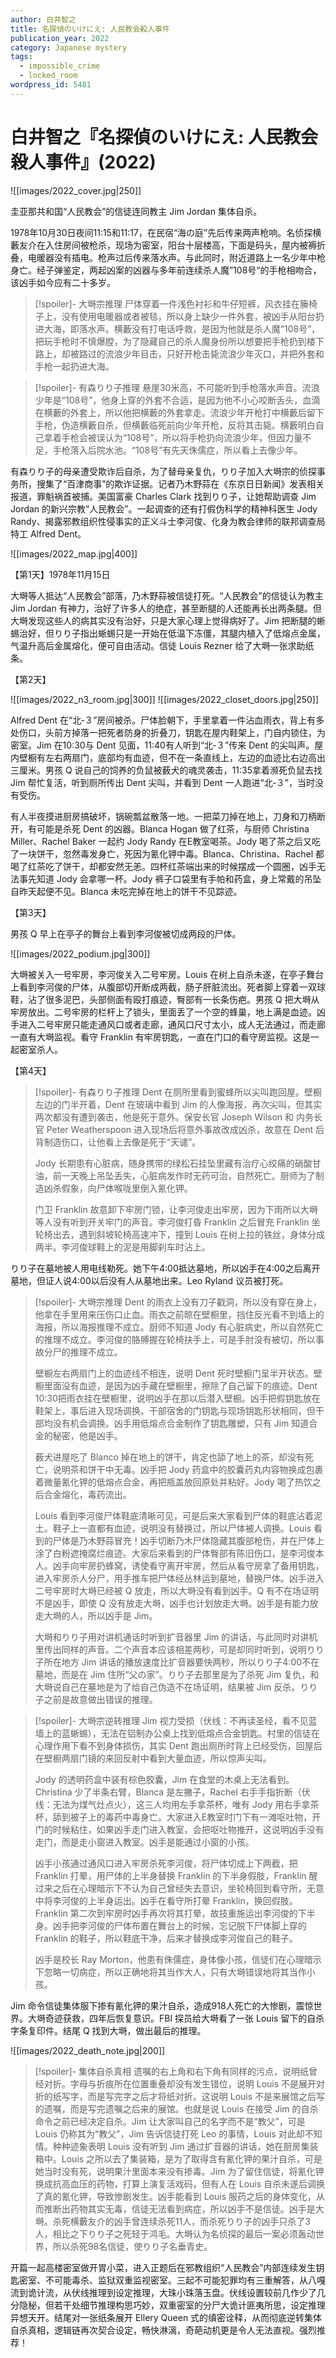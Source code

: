 ```yaml
---
author: 白井智之
title: 名探偵のいけにえ: 人民教会殺人事件
publication_year: 2022
category: Japanese mystery
tags:
  - impossible_crime
  - locked_room
wordpress_id: 5481
---
```


# 白井智之『名探偵のいけにえ: 人民教会殺人事件』(2022)

![[images/2022_cover.jpg|250]]

圭亚那共和国“人民教会”的信徒连同教主 Jim Jordan 集体自杀。

1978年10月30日夜间11:15和11:17，在民宿“海の庭”先后传来两声枪响。名侦探横藪友介在入住房间被枪杀，现场为密室，阳台十层楼高，下面是码头，屋内被褥折叠，电暖器没有插电。枪声过后传来落水声。与此同时，附近道路上一名少年中枪身亡。经子弹鉴定，两起凶案的凶器与多年前连续杀人魔”108号“的手枪相吻合，该凶手如今应有二十多岁。

> [!spoiler]- 大塒宗推理
> 尸体穿着一件浅色衬衫和牛仔短裤，风衣挂在籘椅子上，没有使用电暖器或者被毯，所以身上缺少一件外套，被凶手从阳台扔进大海，即落水声。横藪没有打电话呼救，是因为他就是杀人魔“108号”，把玩手枪时不慎爆膛，为了隐藏自己的杀人魔身份所以想要把手枪扔到楼下路上，却被路过的流浪少年目击，只好开枪击毙流浪少年灭口，并把外套和手枪一起扔进大海。

> [!spoiler]- 有森りり子推理
> 悬崖30米高，不可能听到手枪落水声音。流浪少年是“108号”，他身上穿的外套不合适，是因为他不小心咬断舌头，血滴在横藪的外套上，所以他把横藪的外套拿走。流浪少年开枪打中横藪后留下手枪，伪造横藪自杀，但横藪临死前向少年开枪，反将其击毙。横藪明白自己拿着手枪会被误认为“108号”，所以将手枪扔向流浪少年，但因力量不足，手枪落入后院水池。“108号”有先天侏儒症，所以看上去像少年。

有森りり子的母亲遭受欺诈后自杀，为了替母亲复仇，りり子加入大塒宗的侦探事务所，搜集了“百津商事”的欺诈证据。记者乃木野蒜在《东京日日新闻》发表相关报道，罪魁祸首被捕。美国富豪 Charles Clark 找到りり子，让她帮助调查 Jim Jordan 的新兴宗教“人民教会”。一起调查的还有打假伪科学的精神科医生 Jody Randy、揭露邪教组织性侵事实的正义斗士李河俊、化身为教会律师的联邦调查局特工 Alfred Dent。

![[images/2022_map.jpg|400]]

【第1天】1978年11月15日

大塒等人抵达“人民教会”部落，乃木野蒜被信徒打死。“人民教会”的信徒认为教主 Jim Jordan 有神力，治好了许多人的绝症，甚至断腿的人还能再长出两条腿。但大塒发现这些人的病其实没有治好，只是大家心理上觉得病好了。Jim 把断腿的蜥蜴治好，但りり子指出蜥蜴只是一开始在低温下冻僵，其腿内植入了低熔点金属，气温升高后金属熔化，便可自由活动。信徒 Louis Rezner 给了大塒一张求助纸条。

【第2天】

![[images/2022_n3_room.jpg|300]]
![[images/2022_closet_doors.jpg|250]]

Alfred Dent 在“北‐３”房间被杀。尸体脸朝下，手里拿着一件沾血雨衣，背上有多处伤口，头前方掉落一把死者防身的折叠刀，钥匙在屋内鞋架上，门自内锁住，为密室。Jim 在10:30与 Dent 见面，11:40有人听到“北‐３”传来 Dent 的尖叫声。屋内壁橱有左右两扇门，底部均有血迹，但不在一条直线上，左边的血迹比右边高出三厘米。男孩 Q 说自己的饲养的负鼠被薮犬的魂灵袭击，11:35拿着濒死负鼠去找 Jim 帮忙复活，听到厕所传出 Dent 尖叫，并看到 Dent 一人跑进“北‐３”，当时没有受伤。

有人半夜摸进厨房搞破坏，锅碗瓢盆散落一地。一把菜刀掉在地上，刀身和刀柄断开，有可能是杀死 Dent 的凶器。Blanca Hogan 做了红茶，与厨师 Christina Miller、Rachel Baker 一起约 Jody Randy 在E教室喝茶。Jody 喝了茶之后又吃了一块饼干，忽然毒发身亡，死因为氰化钾中毒。Blanca、Christina、Rachel 都喝了红茶吃了饼干，却都安然无恙。四杯红茶端出来的时候摆成一个圆圈，凶手无法事先知道 Jody 会拿哪一杯。Jody 裤子口袋里有手帕和药盒，身上常戴的吊坠自昨天起便不见。Blanca 未吃完掉在地上的饼干不见踪迹。

【第3天】

男孩 Q 早上在亭子的舞台上看到李河俊被切成两段的尸体。

![[images/2022_podium.jpg|300]]

大塒被关入一号牢房，李河俊关入二号牢房。Louis 在树上自杀未遂，在亭子舞台上看到李河俊的尸体，从腹部切开断成两截，肠子肝脏流出。死者脚上穿着一双球鞋，沾了很多泥巴，头部侧面有殴打痕迹，臀部有一长条伤疤。男孩 Q 把大塒从牢房放出。二号牢房的栏杆上了锁头，里面丢了一个空的蜂巢，地上满是血迹。凶手进入二号牢房只能走通风口或者走廊，通风口尺寸太小，成人无法通过，而走廊一直有大塒监视。看守 Franklin 有牢房钥匙，一直在门口的看守房监视。这是一起密室杀人。

【第4天】

> [!spoiler]- 有森りり子推理
> Dent 在厕所里看到蜜蜂所以尖叫跑回屋。壁橱左边的门半开着，Dent 在玻璃中看到 Jim 的人像海报，再次尖叫，但其实两次都没有遭到袭击，他是死于意外。保安长官 Joseph Wilson 和 内务长官 Peter Weatherspoon 进入现场后将意外事故改成凶杀，故意在 Dent 后背制造伤口，让他看上去像是死于“天谴”。
> 
> Jody 长期患有心脏病，随身携带的绿松石挂坠里藏有治疗心绞痛的硝酸甘油，前一天晚上吊坠丢失，心脏病发作时无药可治，自然死亡。厨师为了制造凶杀假象，向尸体喉咙里倒入氰化钾。
> 
> 门卫 Franklin 故意卸下牢房门锁，让李河俊走出牢房，因为下雨所以大塒等人没有听到开关牢门的声音。李河俊打昏 Franklin 之后冒充 Franklin 坐轮椅出去，遇到斜坡轮椅高速冲下，撞到 Louis 在树上拉的铁丝，身体分成两半。李河俊球鞋上的泥是用脚刹车时沾上。

りり子在墓地被人用电线勒死。她下午4:00抵达墓地，所以凶手在4:00之后离开墓地，但证人说4:00以后没有人从墓地出来。Leo Ryland 议员被打死。

> [!spoiler]- 大塒宗推理
> Dent 的雨衣上没有刀子戳洞，所以没有穿在身上，他拿在手里用来压伤口止血。雨衣之前晾在壁橱里，挡住反光看不到墙上的海报，所以海报推理不成立。厨师不知道 Jody 有心脏病史，所以自然死亡的推理不成立。李河俊的胳膊握在轮椅扶手上，可是手肘没有被切，所以事故分尸的推理不成立。
> 
> 壁橱左右两扇门上的血迹线不相连，说明 Dent 死时壁橱门呈半开状态。壁橱里面没有血迹，是因为凶手藏在壁橱里，擦除了自己留下的痕迹。Dent 10:30把雨衣挂在壁橱里，说明凶手在那以后潜入壁橱。凶手把假钥匙放在鞋架上，事后进入现场调换。干部宿舍的门钥匙与现场钥匙形状相同，但干部均没有机会调换。凶手用低熔点合金制作了钥匙雕塑，只有 Jim 知道合金的秘密，他是凶手。
> 
> 薮犬进屋吃了 Blanco 掉在地上的饼干，肯定也舔了地上的茶，却没有死亡，说明茶和饼干中无毒。凶手把 Jody 药盒中的胶囊药丸内容物换成包裹着微量氰化钾的低熔点合金，再把瓶盖放回原处并粘好。Jody 喝了热饮之后合金熔化，毒药流出。
> 
> Louis 看到李河俊尸体鞋底清晰可见，可是后来大家看到尸体的鞋底沾着泥土。鞋子上一直都有血迹，说明没有替换过，所以尸体被人调换。Louis 看到的尸体是乃木野蒜冒充！凶手切断乃木尸体隐藏其腹部枪伤，并在尸体上涂了白粉遮掩腐烂痕迹。大家后来看到的尸体臀部有陈旧伤口，是李河俊本人。凶手向牢房扔蜂窝，诱使看守离开牢房，然后从看守房拿了备用钥匙，进入牢房杀人分尸，用手推车把尸体经丛林运到墓地，替换尸体。凶手进入二号牢房时大塒已经被 Q 放走，所以大塒没有看到凶手。Q 有不在场证明不是凶手，即使 Q 没有放走大塒，凶手也计划放走大塒。凶手是有能力放走大塒的人，所以凶手是 Jim。
> 
> 大塒和りり子用对讲机通话时听到扩音器里 Jim 的讲话，与此同时对讲机里传出同样的声音。二个声音本应该相差两秒，可是却同时听到，说明りり子所在地方 Jim 讲话的播放速度比扩音器要快两秒，所以りり子4:00不在墓地，而是在 Jim 住所“父の家”。りり子去那里是为了杀死 Jim 复仇，和大塒说自己在墓地是为了给自己伪造不在场证明，结果被 Jim 反杀。りり子之前是故意做出错误的推理。

> [!spoiler]- 大塒宗逆转推理
> Jim 视力受损（伏线：不再读圣经，看不见蓝墙上的蓝蜥蜴），无法在铝制办公桌上找到低熔点合金钥匙。村里的信徒在心理作用下看不到身体损伤，其实 Dent 跑出厕所时背上已经受伤，回屋后在壁橱两扇门镜的来回反射中看到大量血迹，所以惊声尖叫。
> 
> Jody 的透明药盒中装有棕色胶囊，Jim 在食堂的木桌上无法看到。Christina 少了半条右臂，Blanca 是左撇子，Rachel 右手手指折断（伏线：无法为煤气灶点火），这三人均用左手拿茶杯，唯有 Jody 用右手拿茶杯，舔到被子上的毒药中毒身亡。大家进入E教室时门下有一滩呕吐物，开门的时候粘住，如果凶手走门进入教室，会把呕吐物推开，这说明凶手没有走门，而是走小窗进入教室。凶手是能通过小窗的小孩。
> 
> 凶手小孩通过通风口进入牢房杀死李河俊，将尸体切成上下两截，把 Franklin 打晕，用尸体的上半身替换 Franklin 的下半身假肢，Franklin 醒过来之后在心理暗示下不认为自己曾经失去意识，坐轮椅回到看守所，无意中将李河俊的上半身运出。凶手在看守所打晕 Franklin，换回假肢。Franklin 第二次到牢房时凶手再次将其打晕，故技重施运出李河俊的下半身。凶手把李河俊的尸体布置在舞台上的时候，忘记脱下尸体脚上穿的 Franklin 的鞋子，所以鞋底干净，后来才替换成李河俊自己的鞋子。
> 
> 凶手是校长 Ray Morton，他患有侏儒症，身体像小孩，信徒们在心理暗示下忽略一切病症，所以正确地将其当作大人，只有大塒错误地将其当作小孩。

Jim 命令信徒集体服下掺有氰化钾的果汁自杀，造成918人死亡的大惨剧，震惊世界。大塒奇迹获救，四年后恢复意识。FBI 探员给大塒看了一张 Louis 留下的自杀字条复印件。结尾 Q 找到大塒，做出最后的推理。

![[images/2022_death_note.jpg|200]]

> [!spoiler]- 集体自杀真相
> 遗嘱的右上角和右下角有同样的污点，说明纸曾经对折。字母与折痕所在位置重叠却没有发生错位，说明 Louis 不是展开对折的纸写字，而是写完字之后才将纸对折。这说明 Louis 不是来展馆之后写的遗嘱，而是写完遗嘱之后来的展馆。也就是说 Louis 在接受 Jim 的自杀命令之前已经决定自杀。Jim 让大家叫自己的名字而不是“教父”，可是 Louis 仍称其为“教父”，Jim 告诉信徒打死 Leo 的事情，Louis 对此却不知情。种种迹象表明 Louis 没有听到 Jim 通过扩音器的讲话，她在厨房集装箱中。Louis 之所以去了集装箱，是为了取得含有氰化钾的果汁自杀，可是她当时没有死，说明果汁里面本来没有掺毒。Jim 为了留住信徒，将氰化钾换成抗高血压的药物，打算上演复活戏码，但有人在 Louis 自杀未遂后调换了真的氰化钾，导致惨剧发生。凶手能看到 Louis 服药之后的身体变化，从而推断出药物其实无毒，信徒无法看到病症，所以凶手不是信徒。凶手是大塒。杀死横藪友介的凶手曾连续杀死11人，而杀死りり子的凶手只杀了3人，相比之下りり子之死轻于鸿毛。大塒认为名侦探的最后一案必须轰动世界，所以杀死98名信徒，使りり子名垂青史。

开篇一起高楼密室做开胃小菜，进入正题后在邪教组织“人民教会”内部连续发生钥匙密室、不可能毒杀、监狱双重监视密室。三起不可能犯罪均有三重解答，从八嘎流到诡计流，从伏线推理到设定推理，大珠小珠落玉盘。伏线设置较前几作少了几分隐秘，但若干处细节推理构思巧妙，双重密室的分尸大诡计匪夷所思，设定推理异想天开。结尾对一张纸条展开 Ellery Queen 式的缜密诠释，从而彻底逆转集体自杀真相，逻辑链再次契合设定，畅快淋漓，奇葩动机更是令人无法直视。强烈推荐！